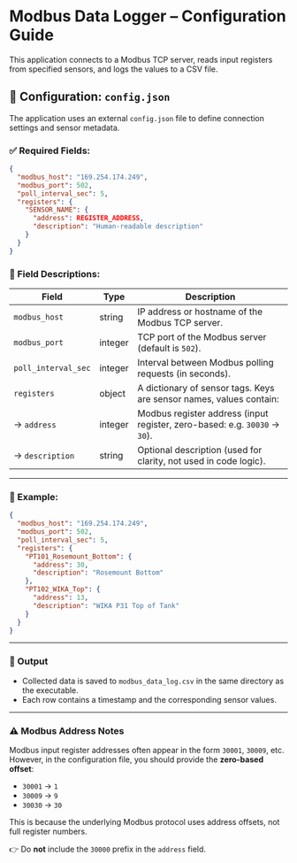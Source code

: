 # Modbus Data Logger – Configuration Guide

This application connects to a Modbus TCP server, reads input registers from specified sensors, and logs the values to a CSV file.

## 🔧 Configuration: `config.json`

The application uses an external `config.json` file to define connection settings and sensor metadata.

### ✅ Required Fields:

```json
{
  "modbus_host": "169.254.174.249",
  "modbus_port": 502,
  "poll_interval_sec": 5,
  "registers": {
    "SENSOR_NAME": {
      "address": REGISTER_ADDRESS,
      "description": "Human-readable description"
    }
  }
}
```

### 📝 Field Descriptions:

| Field               | Type     | Description                                                                 |
|---------------------|----------|-----------------------------------------------------------------------------|
| `modbus_host`       | string   | IP address or hostname of the Modbus TCP server.                           |
| `modbus_port`       | integer  | TCP port of the Modbus server (default is `502`).                          |
| `poll_interval_sec` | integer  | Interval between Modbus polling requests (in seconds).                     |
| `registers`         | object   | A dictionary of sensor tags. Keys are sensor names, values contain:        |
| → `address`         | integer  | Modbus register address (input register, zero-based: e.g. `30030` → `30`). |
| → `description`     | string   | Optional description (used for clarity, not used in code logic).           |

---

### 📌 Example:

```json
{
  "modbus_host": "169.254.174.249",
  "modbus_port": 502,
  "poll_interval_sec": 5,
  "registers": {
    "PT101_Rosemount_Bottom": {
      "address": 30,
      "description": "Rosemount Bottom"
    },
    "PT102_WIKA_Top": {
      "address": 13,
      "description": "WIKA P31 Top of Tank"
    }
  }
}
```

---

### 📂 Output

- Collected data is saved to `modbus_data_log.csv` in the same directory as the executable.
- Each row contains a timestamp and the corresponding sensor values.

---

### ⚠️ Modbus Address Notes

Modbus input register addresses often appear in the form `30001`, `30009`, etc.
However, in the configuration file, you should provide the **zero-based offset**:

- `30001` → `1`
- `30009` → `9`
- `30030` → `30`

This is because the underlying Modbus protocol uses address offsets, not full register numbers.

👉 Do **not** include the `30000` prefix in the `address` field.
